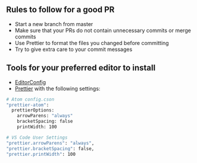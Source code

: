 ## Rules to follow for a good PR
- Start a new branch from master
- Make sure that your PRs do not contain unnecessary commits or merge commits
- Use Prettier to format the files you changed before committing
- Try to give extra care to your commit messages

## Tools for your preferred editor to install
- [EditorConfig](https://editorconfig.org/)
- [Prettier](https://prettier.io/docs/en/editors.html) with the following settings:
```bash
# Atom config.cson
"prettier-atom":
  prettierOptions:
    arrowParens: "always"
    bracketSpacing: false
    printWidth: 100

# VS Code User Settings
"prettier.arrowParens": "always",
"prettier.bracketSpacing": false,
"prettier.printWidth": 100
```
